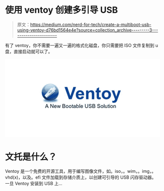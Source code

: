 # 使用 ventoy 创建多引导 USB

> 原文：<https://medium.com/nerd-for-tech/create-a-multiboot-usb-using-ventoy-d76bd1564e4e?source=collection_archive---------3----------------------->

有了 ventoy，你不需要一遍又一遍的格式化磁盘，你只需要把 ISO 文件复制到 u 盘，直接启动就可以了。

![](img/3f001083d6171738112db76a6894e573.png)

# 文托是什么？

Ventoy 是一个免费的开源工具，用于编写图像文件，如。iso，。wim，。img，。vhd(x)，以及。efi 文件加载到存储介质上，以创建可引导的 USB 闪存驱动器。一旦 Ventoy 安装到 USB 上…